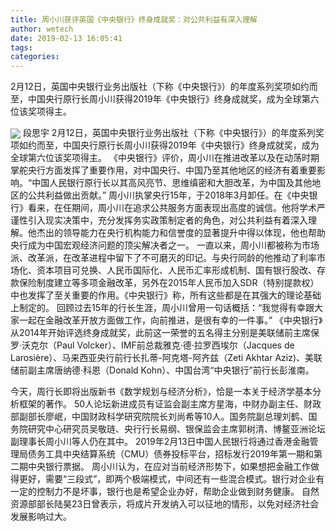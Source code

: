 ```yaml
---
title: 周小川获评英国《中央银行》终身成就奖：对公共利益有深入理解
author: wetech
date: 2019-02-13 16:05:41
tags: 
categories: 
---
```

2月12日，英国中央银行业务出版社（下称《中央银行》）的年度系列奖项如约而至，中国央行原行长周小川获得2019年《中央银行》终身成就奖，成为全球第六位该奖项得主。
<!-- more -->
<img align="center" border="0" src="https://imgcdn.yicai.com/uppics/images/2019/02/e13a8c1c187a43ad637d910c9af2cf3d.jpg" />
段思宇
2月12日，英国中央银行业务出版社（下称《中央银行》）的年度系列奖项如约而至，中国央行原行长周小川获得2019年《中央银行》终身成就奖，成为全球第六位该奖项得主。
《中央银行》评价，周小川在推进改革以及在动荡时期掌舵央行方面发挥了重要作用，对中国央行、中国乃至其他地区的经济有着重要影响。“中国人民银行原行长以其高风亮节、思维缜密和大胆改革，为中国及其他地区的公共利益做出贡献。”
周小川执掌央行15年，于2018年3月卸任。在《中央银行》看来，在任期间，周小川在追求公共服务方面表现出高度的诚信。他将学术严谨性引入现实决策中，充分发挥务实政策制定者的角色，对公共利益有着深入理解。他杰出的领导能力在央行机构能力和信誉度的显著提升中得以体现，他也帮助央行成为中国宏观经济问题的顶尖解决者之一。
一直以来，周小川都被称为市场派、改革派，在改革进程中留下了不可磨灭的印记。与央行同龄的他推动了利率市场化、资本项目可兑换、人民币国际化、人民币汇率形成机制、国有银行股改、存款保险制度建立等多项金融改革，另外在2015年人民币加入SDR（特别提款权）中也发挥了至关重要的作用。《中央银行》称，所有这些都是在其强大的理论基础上制定的。
回顾过去15年的行长生涯，周小川曾用一句话概括：“我觉得有幸跟大家一起在金融改革开放方面做工作，向前推进，是很有幸的一件事。”
《中央银行》从2014年开始评选终身成就奖，此前这一荣誉的五名得主分别是美联储前主席保罗·沃克尔（Paul Volcker）、IMF前总裁雅克·德·拉罗西埃尔（Jacques de Larosière）、马来西亚央行前行长扎蒂-阿克塔-阿齐兹（Zeti Akhtar Aziz)、美联储前副主席唐纳德·科恩（Donald Kohn）、中国台湾“中央银行”前行长彭淮南。
 
 
今天，周行长即将出版新书《数学规划与经济分析》，恰是一本关于经济学基本分析框架的著作。
50人论坛新进成员有证监会副主席方星海，中财办副主任、财政部副部长廖岷，中国财政科学研究院院长刘尚希等10人。国务院副总理刘鹤、国务院研究中心研究员吴敬琏、央行行长易纲、银保监会主席郭树清、博鳌亚洲论坛副理事长周小川等人仍在其中。
2019年2月13日中国人民银行将通过香港金融管理局债务工具中央结算系统（CMU）债券投标平台，招标发行2019年第一期和第二期中央银行票据。
周小川认为，在应对当前经济形势下，如果想把金融工作做得更好，需要“三段式”，即两个极端模式，中间还有一些混合模式。银行对企业有一定的控制力不是坏事，银行也是希望企业办好，帮助企业做到财务健康。
自然资源部部长陆昊23日曾表示，将成片开发纳入可以征地的情形，以免对经济社会发展影响过大。
